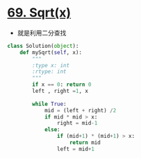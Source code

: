 # [69. Sqrt(x)](https://leetcode.com/problems/sqrtx/#/solutions)
* 就是利用二分查找

```python
class Solution(object):
    def mySqrt(self, x):
        """
        :type x: int
        :rtype: int
        """
        if x == 0: return 0
        left , right =1, x
        
        while True:
            mid = (left + right) /2
            if mid * mid > x:
                right = mid-1
            else:
                if (mid+1) * (mid+1) > x:
                    return mid
                left = mid+1
```
